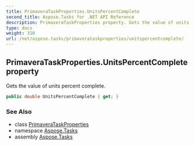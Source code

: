 ```yaml
---
title: PrimaveraTaskProperties.UnitsPercentComplete
second_title: Aspose.Tasks for .NET API Reference
description: PrimaveraTaskProperties property. Gets the value of units percent complete
type: docs
weight: 310
url: /net/aspose.tasks/primaverataskproperties/unitspercentcomplete/
---
```

## PrimaveraTaskProperties.UnitsPercentComplete property

Gets the value of units percent complete.

```csharp
public double UnitsPercentComplete { get; }
```

### See Also

* class [PrimaveraTaskProperties](../)
* namespace [Aspose.Tasks](../../primaverataskproperties/)
* assembly [Aspose.Tasks](../../../)


